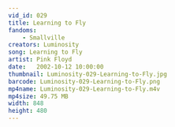 ```yaml
---
vid_id: 029
title: Learning to Fly
fandoms:
    - Smallville
creators: Luminosity
song: Learning to Fly
artist: Pink Floyd
date:   2002-10-12 10:00:00
thumbnail: Luminosity-029-Learning-to-Fly.jpg
barcode: Luminosity-029-Learning-to-Fly.png
mp4name: Luminosity-029-Learning-to-Fly.m4v
mp4size: 49.75 MB
width: 848
height: 480
---
```



  